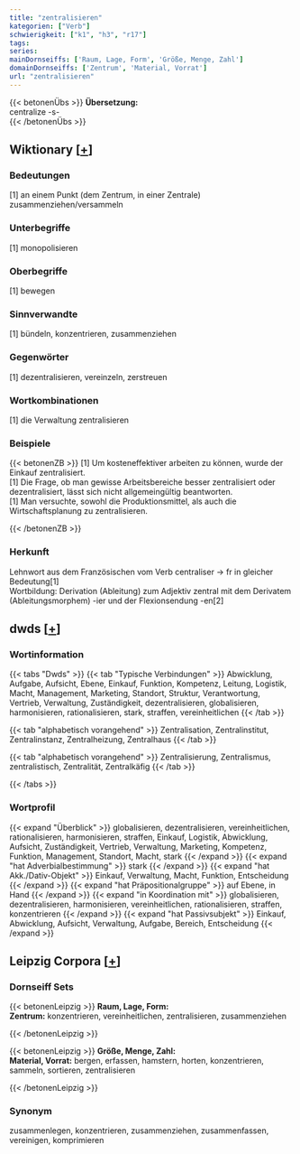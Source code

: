 ```yaml
---
title: "zentralisieren"
kategorien: ["Verb"]
schwierigkeit: ["k1", "h3", "r17"]
tags:
series:
mainDornseiffs: ['Raum, Lage, Form', 'Größe, Menge, Zahl']
domainDornseiffs: ['Zentrum', 'Material, Vorrat']
url: "zentralisieren"
---
```


{{< betonenÜbs >}}
**Übersetzung:**  
centralize -s-  
{{< /betonenÜbs >}}

## Wiktionary [[+](https://de.wiktionary.org/wiki/zentralisieren)]

### Bedeutungen
[1] an einem Punkt (dem Zentrum, in einer Zentrale) zusammenziehen/versammeln  

### Unterbegriffe
[1] monopolisieren  

### Oberbegriffe
[1] bewegen  

### Sinnverwandte
[1] bündeln, konzentrieren, zusammenziehen  

### Gegenwörter
[1] dezentralisieren, vereinzeln, zerstreuen  

### Wortkombinationen
[1] die Verwaltung zentralisieren  

### Beispiele
{{< betonenZB >}}
[1] Um kosteneffektiver arbeiten zu können, wurde der Einkauf zentralisiert.  
[1] Die Frage, ob man gewisse Arbeitsbereiche besser zentralisiert oder dezentralisiert, lässt sich nicht allgemeingültig beantworten.  
[1] Man versuchte, sowohl die Produktionsmittel, als auch die Wirtschaftsplanung zu zentralisieren.  

{{< /betonenZB >}}
### Herkunft
Lehnwort aus dem Französischen vom Verb centraliser → fr in gleicher Bedeutung[1]  
Wortbildung: Derivation (Ableitung) zum Adjektiv zentral mit dem Derivatem (Ableitungsmorphem) -ier und der Flexionsendung -en[2]  



## dwds [[+](https://www.dwds.de/wb/zentralisieren)]

### Wortinformation
{{< tabs "Dwds" >}}
{{< tab "Typische Verbindungen" >}}
Abwicklung, Aufgabe, Aufsicht, Ebene, Einkauf, Funktion, Kompetenz, Leitung, Logistik, Macht, Management, Marketing, Standort, Struktur, Verantwortung, Vertrieb, Verwaltung, Zuständigkeit, dezentralisieren, globalisieren, harmonisieren, rationalisieren, stark, straffen, vereinheitlichen
{{< /tab >}}

{{< tab "alphabetisch vorangehend" >}}
Zentralisation, Zentralinstitut, Zentralinstanz, Zentralheizung, Zentralhaus
{{< /tab >}}

{{< tab "alphabetisch vorangehend" >}}
Zentralisierung, Zentralismus, zentralistisch, Zentralität, Zentralkäfig
{{< /tab >}}

{{< /tabs >}}

### Wortprofil
{{< expand "Überblick" >}} globalisieren, dezentralisieren, vereinheitlichen, rationalisieren, harmonisieren, straffen, Einkauf, Logistik, Abwicklung, Aufsicht, Zuständigkeit, Vertrieb, Verwaltung, Marketing, Kompetenz, Funktion, Management, Standort, Macht, stark {{< /expand >}}
{{< expand "hat Adverbialbestimmung" >}} stark {{< /expand >}}
{{< expand "hat Akk./Dativ-Objekt" >}} Einkauf, Verwaltung, Macht, Funktion, Entscheidung {{< /expand >}}
{{< expand "hat Präpositionalgruppe" >}} auf Ebene, in Hand {{< /expand >}}
{{< expand "in Koordination mit" >}} globalisieren, dezentralisieren, harmonisieren, vereinheitlichen, rationalisieren, straffen, konzentrieren {{< /expand >}}
{{< expand "hat Passivsubjekt" >}} Einkauf, Abwicklung, Aufsicht, Verwaltung, Aufgabe, Bereich, Entscheidung {{< /expand >}}

## Leipzig Corpora [[+](https://corpora.uni-leipzig.de/en/res?word=zentralisieren&corpusId=deu_newscrawl-public_2018)]

### Dornseiff Sets
{{< betonenLeipzig >}}
**Raum, Lage, Form:**  
**Zentrum:** konzentrieren, vereinheitlichen, zentralisieren, zusammenziehen  

{{< /betonenLeipzig >}}


{{< betonenLeipzig >}}
**Größe, Menge, Zahl:**  
**Material, Vorrat:** bergen, erfassen, hamstern, horten, konzentrieren, sammeln, sortieren, zentralisieren  

{{< /betonenLeipzig >}}

### Synonym
zusammenlegen, konzentrieren, zusammenziehen, zusammenfassen, vereinigen, komprimieren

